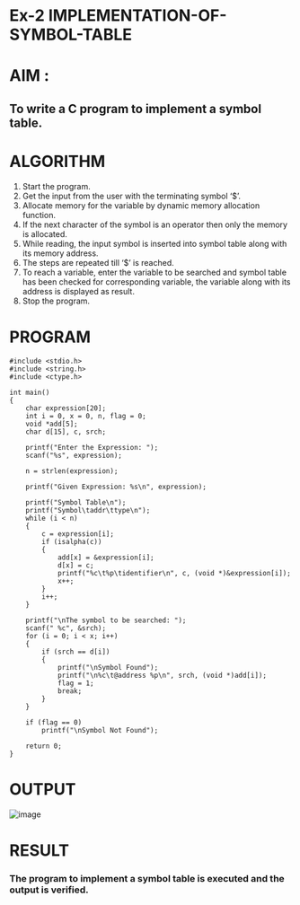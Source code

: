 # Ex-2 IMPLEMENTATION-OF-SYMBOL-TABLE
# AIM :
## To write a C program to implement a symbol table.
# ALGORITHM
1.	Start the program.
2.	Get the input from the user with the terminating symbol ‘$’.
3.	Allocate memory for the variable by dynamic memory allocation function.
4.	If the next character of the symbol is an operator then only the memory is allocated.
5.	While reading, the input symbol is inserted into symbol table along with its memory address.
6.	The steps are repeated till ‘$’ is reached.
7.	To reach a variable, enter the variable to be searched and symbol table has been checked for corresponding variable, the variable along with its address is displayed as result.
8.	Stop the program. 
# PROGRAM
```
#include <stdio.h>
#include <string.h>
#include <ctype.h>

int main()
{
    char expression[20];
    int i = 0, x = 0, n, flag = 0;
    void *add[5];
    char d[15], c, srch;

    printf("Enter the Expression: ");
    scanf("%s", expression);

    n = strlen(expression);

    printf("Given Expression: %s\n", expression);

    printf("Symbol Table\n");
    printf("Symbol\taddr\ttype\n");
    while (i < n)
    {
        c = expression[i];
        if (isalpha(c))
        {
            add[x] = &expression[i];
            d[x] = c;
            printf("%c\t%p\tidentifier\n", c, (void *)&expression[i]);
            x++;
        }
        i++;
    }

    printf("\nThe symbol to be searched: ");
    scanf(" %c", &srch);
    for (i = 0; i < x; i++)
    {
        if (srch == d[i])
        {
            printf("\nSymbol Found");
            printf("\n%c\t@address %p\n", srch, (void *)add[i]);
            flag = 1;
            break;
        }
    }

    if (flag == 0)
        printf("\nSymbol Not Found");

    return 0;
}

```
# OUTPUT
![image](https://github.com/Prem-Kumar13122004/IMPLEMENTATION-OF-SYMBOL-TABLE-/assets/119291590/d2e23129-5e4a-4c4b-8a59-4ea1b42505cc)

# RESULT
### The program to implement a symbol table is executed and the output is verified.

